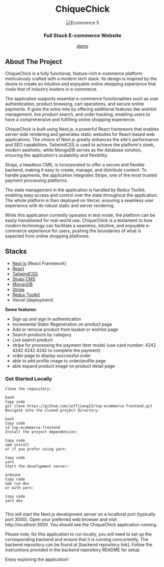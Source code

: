 <div align="center" id="top">

# ChiqueChick

  <img src="./public/port1.png" alt="Ecommerce 5" />

### Full Stack E-commerce Website


[demo](https://chiquechick-frontend.vercel.app/)
</div>

## About The Project
<p>ChiqueChick is a fully functional, feature-rich e-commerce platform meticulously crafted with a modern tech stack. Its design is inspired by the desire to create an intuitive and enjoyable online shopping experience that rivals that of industry leaders in e-commerce.

The application supports essential e-commerce functionalities such as user authentication, product browsing, cart operations, and secure online payments. It goes the extra mile by offering additional features like wishlist management, live product search, and order tracking, enabling users to have a comprehensive and fulfilling online shopping experience.

ChiqueChick is built using Next.js, a powerful React framework that enables server-side rendering and generates static websites for React-based web applications. The choice of Next.js greatly enhances the site's performance and SEO capabilities. TailwindCSS is used to achieve the platform's sleek, modern aesthetic, while MongoDB serves as the database solution, ensuring the application's scalability and flexibility.

Strapi, a headless CMS, is incorporated to offer a secure and flexible backend, making it easy to create, manage, and distribute content. To handle payments, the application integrates Stripe, one of the most trusted payment processing platforms.

The state management in the application is handled by Redux Toolkit, enabling easy access and control over the state throughout the application. The whole platform is then deployed on Vercel, ensuring a seamless user experience with its robust static and server rendering.

While this application currently operates in test mode, the platform can be easily transitioned for real-world use. ChiqueChick is a testament to how modern technology can facilitate a seamless, intuitive, and enjoyable e-commerce experience for users, pushing the boundaries of what is expected from online shopping platforms.</p>

## Stacks

- [Next js](https://nextjs.org/) (React Framework)
- [React](reactjs.org)
- [TailwindCSS](https://tailwindcss.com/)
- [Strapi CMS](https://strapi.io/)
- [MongoDB](https://www.mongodb.com/cloud/atlas)
- [Stripe](https://stripe.com)
- [Redux Toolkit](https://redux-toolkit.js.org/)
- Vercel (deployment)

**Some features**:

- Sign up and sign In authentication
- Incremental Static Regeneration on product page
- Add or remove product from basket or wishlist page
- Search products by category
- Live search product
- stripe for processing the payment (test mode)
  (use card number: 4242 4242 4242 4242 to complete the payment)
- order page to display successful order
- able to add profile image to order/profile page
- able expand product image on product detail page


### Get Started Locally

```
Clone the repository:

bash
Copy code
git clone https://github.com/jeffjiang13/top-ecommerce-frontend.git
Navigate into the cloned project directory:

bash
Copy code
cd top-ecommerce-frontend
Install the project dependencies:

Copy code
npm install
or if you prefer using yarn:

Copy code
yarn
Start the development server:

arduino
Copy code
npm run dev
or with yarn:

Copy code
yarn dev

```

```

```
This will start the Next.js development server on a localhost port (typically port 3000). Open your preferred web browser and visit http://localhost:3000. You should see the ChiqueChick application running.

Please note, for this application to run locally, you will need to set up the corresponding backend and ensure that it is running concurrently. The backend repository can be found at [backend repository link]. Follow the instructions provided in the backend repository README for setup.

Enjoy exploring the application!
